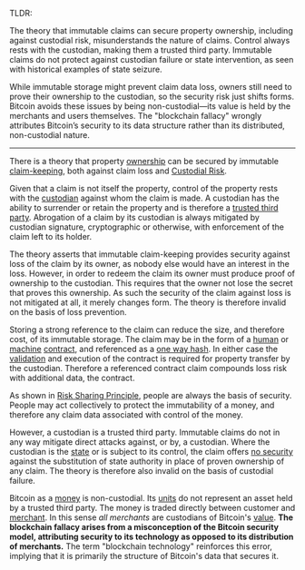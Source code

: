 TLDR:

The theory that immutable claims can secure property ownership, including against custodial risk, misunderstands the nature of claims. Control always rests with the custodian, making them a trusted third party. Immutable claims do not protect against custodian failure or state intervention, as seen with historical examples of state seizure.

While immutable storage might prevent claim data loss, owners still need to prove their ownership to the custodian, so the security risk just shifts forms. Bitcoin avoids these issues by being non-custodial—its value is held by the merchants and users themselves. The "blockchain fallacy" wrongly attributes Bitcoin’s security to its data structure rather than its distributed, non-custodial nature.

--------

There is a theory that property [ownership](Glossary#owner) can be secured by immutable [claim-keeping](Glossary#claimant), both against claim loss and [Custodial Risk](Custodial-Risk-Principle).

Given that a claim is not itself the property, control of the property rests with the [custodian](Glossary#custodian) against whom the claim is made. A custodian has the ability to surrender or retain the property and is therefore a [trusted third party](https://en.wikipedia.org/wiki/Trusted_third_party). Abrogation of a claim by its custodian is always mitigated by custodian signature, cryptographic or otherwise, with enforcement of the claim left to its holder.

The theory asserts that immutable claim-keeping provides security against loss of the claim by its owner, as nobody else would have an interest in the loss. However, in order to redeem the claim its owner must produce proof of ownership to the custodian. This requires that the owner not lose the secret that proves this ownership.  As such the security of the claim against loss is not mitigated at all, it merely changes form. The theory is therefore invalid on the basis of loss prevention.

Storing a strong reference to the claim can reduce the size, and therefore cost, of its immutable storage. The claim may be in the form of a [human](Glossary#person) or [machine](Glossary#machine) [contract](Glossary#contract), and referenced as a [one way hash](https://en.wikipedia.org/wiki/Cryptographic_hash_function). In either case the [validation](Glossary#validation) and execution of the contract is required for property transfer by the custodian. Therefore a referenced contract claim compounds loss risk with additional data, the contract.

As shown in [Risk Sharing Principle](Risk-Sharing-Principle), people are always the basis of security. People may act collectively to protect the immutability of a money, and therefore any claim data associated with control of the money. 

However, a custodian is a trusted third party. Immutable claims do not in any way mitigate direct attacks against, or by, a custodian. Where the custodian is the [state](Glossary#state) or is subject to its control, the claim offers [no security](https://en.m.wikipedia.org/wiki/Executive_Order_6102) against the substitution of state authority in place of proven ownership of any claim. The theory is therefore also invalid on the basis of custodial failure.

Bitcoin as a [money](Money-Taxonomy) is non-custodial. Its [units](Glossary#unit) do not represent an asset held by a trusted third party. The money is traded directly between customer and [merchant](Glossary#merchant). In this sense *all merchants* are custodians of Bitcoin's [value](Glossary#value). **The blockchain fallacy arises from a misconception of the Bitcoin security model, attributing security to its technology as opposed to its distribution of merchants.** The term "blockchain technology" reinforces this error, implying that it is primarily the structure of Bitcoin's data that secures it.
